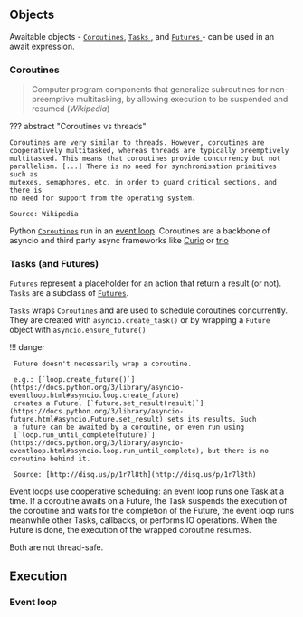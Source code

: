 ## Objects

Awaitable objects - [`Coroutines`](#coroutines), [ `Tasks` ](#tasks-and-futures), and [ `Futures` ](#tasks-and-futures) - can be used in an await expression.

### Coroutines

> Computer program components that generalize subroutines for
> non-preemptive multitasking, by allowing execution to be suspended and
> resumed (*Wikipedia*)


??? abstract "Coroutines vs threads"

    Coroutines are very similar to threads. However, coroutines are
    cooperatively multitasked, whereas threads are typically preemptively
    multitasked. This means that coroutines provide concurrency but not
    parallelism. [...] There is no need for synchronisation primitives such as
    mutexes, semaphores, etc. in order to guard critical sections, and there is
    no need for support from the operating system.

    Source: Wikipedia

Python [`Coroutines`](https://docs.python.org/3/library/asyncio-task.html#coroutines) run in an [event loop](https://docs.python.org/3/library/asyncio-task.html#coroutines). Coroutines are a backbone of asyncio and third party async frameworks like [Curio](https://github.com/dabeaz/curio) or [trio](https://github.com/python-trio/trio)

### Tasks (and Futures)

 `Futures` represent a placeholder for an action that return a result (or not).
 `Tasks` are a subclass of
 [`Futures`](https://docs.python.org/3/library/asyncio-future.html).

`Tasks` wraps `Coroutines` and are used to schedule coroutines concurrently.
They are created with `asyncio.create_task()` or by wrapping a `Future` object
with `asyncio.ensure_future()`

!!! danger

     Future doesn't necessarily wrap a coroutine.
     
     e.g.: [`loop.create_future()`](https://docs.python.org/3/library/asyncio-eventloop.html#asyncio.loop.create_future)
     creates a Future, [`future.set_result(result)`](https://docs.python.org/3/library/asyncio-future.html#asyncio.Future.set_result) sets its results. Such
     a future can be awaited by a coroutine, or even run using
     [`loop.run_until_complete(future)`](https://docs.python.org/3/library/asyncio-eventloop.html#asyncio.loop.run_until_complete), but there is no coroutine behind it. 

     Source: [http://disq.us/p/1r7l8th](http://disq.us/p/1r7l8th)

Event loops use cooperative scheduling: an event loop runs one Task at a time. If a coroutine awaits on a Future, the Task suspends the execution of the
coroutine and waits for the completion of the Future, the event loop runs
meanwhile other Tasks, callbacks, or performs IO operations. When the Future is
done, the execution of the wrapped coroutine resumes.

Both are not thread-safe.

## Execution

### Event loop


```python

```
